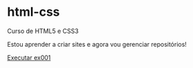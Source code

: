 # html-css
 Curso de HTML5 e CSS3

Estou aprender a criar sites e agora vou gerenciar repositórios!

<a href="C:\Users\User\Desktop\Curso\Estudos\html-css\Exercicios\ex001"> Executar ex001 </a>
